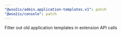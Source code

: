 ```yaml
---
"@wso2is/admin.application-templates.v1": patch
"@wso2is/console": patch
---
```


Filter out old application templates in extension API calls

